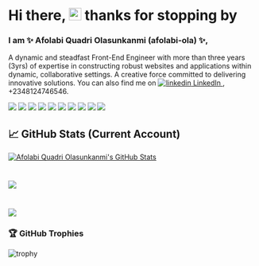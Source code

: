 <!-- More info, tips and tricks for making GitHub Profile README can be found in my article at https://towardsdatascience.com/build-a-stunning-readme-for-your-github-profile-9b80434fe5d7 -->

<!-- [![Header](https://raw.githubusercontent.com/MartinHeinz/MartinHeinz/master/readme_header.png "Header")](https://martinheinz.dev/) -->

# Hi there, <img src="https://raw.githubusercontent.com/MartinHeinz/MartinHeinz/master/wave.gif" width="25px"> thanks for stopping by

### I am ✨ Afolabi Quadri Olasunkanmi (afolabi-ola) ✨,
A dynamic and steadfast Front-End Engineer with more than three years (3yrs) of expertise in constructing robust websites and applications within dynamic, collaborative settings. A creative force committed to delivering innovative solutions. You can also find me on 
<a href="https://www.linkedin.com/in/quadri-afolabi-6238312a6/" rel="nofollow noreferrer">
  <img src="https://i.stack.imgur.com/gVE0j.png" alt="linkedin"> LinkedIn
</a>, +2348124746546.

![](https://img.shields.io/badge/Code-HTML-informational?style=flat&logo=html5&logoColor=white&color=2bbc8a)
![](https://img.shields.io/badge/Tools-CSS-informational?style=flat&logo=css3&logoColor=white&color=2bbc8a)
![](https://img.shields.io/badge/Tools-Bootstrap-informational?style=flat&logo=bootstrap&logoColor=white&color=2bbc8a)
![](https://img.shields.io/badge/Tools-SASS/SCSS-informational?style=flat&logo=SASS&logoColor=white&color=2bbc8a)
![](https://img.shields.io/badge/Code-JavaScript-informational?style=flat&logo=javascript&logoColor=white&color=2bbc8a)
![](https://img.shields.io/badge/Code-TypeScript-informational?style=flat&logo=typescript&logoColor=white&color=2bbc8a)
![](https://img.shields.io/badge/Code-React-informational?style=flat&logo=react&logoColor=white&color=2bbc8a)
![](https://img.shields.io/badge/Tools-TailwindCSS-informational?style=flat&logo=tailwindcss&logoColor=white&color=2bbc8a)
![](https://img.shields.io/badge/Code-NextJs-informational?style=flat&logo=NeXT&logoColor=white&color=2bbc8a)
![](https://img.shields.io/badge/Tools-Jest-informational?style=flat&logo=jest&logoColor=white&color=2bbc8a)
<!--![](https://img.shields.io/badge/Tools-SemanticUI-informational?style=flat&logo=semantic-ui-react&logoColor=white&color=2bbc8a)
![](https://img.shields.io/badge/Tools-MaterialUI-informational?style=flat&logo=material-ui-materialui&logoColor=white&color=2bbc8a)
![](https://img.shields.io/badge/Tools-ChakraUI-informational?style=flat&logo=chakra-ui-chakraui&logoColor=white&color=2bbc8a)-->


<!-- ## 🔧 Technologies & Tools
![Chakra-ui](https://img.shields.io/badge/Tools-chakra-%234ED1C5.svg?style=flat&logo=linux&logoColor=white&color=2bbc8a)
![](https://img.shields.io/badge/Vs-code?style=flat&logo=intellij-idea&logoColor=white&color=2bbc8a)
![](https://img.shields.io/badge/Code-Python-informational?style=flat&logo=python&logoColor=white&color=2bbc8a)
![](https://img.shields.io/badge/Code-Golang-informational?style=flat&logo=go&logoColor=white&color=2bbc8a)
![](https://img.shields.io/badge/Code-Make-informational?style=flat&logo=cmake&logoColor=white&color=2bbc8a)
![](https://img.shields.io/badge/Code-Vue-informational?style=flat&logo=vue.js&logoColor=white&color=2bbc8a)
![](https://img.shields.io/badge/Shell-Bash-informational?style=flat&logo=gnu-bash&logoColor=white&color=2bbc8a)
![](https://img.shields.io/badge/Tools-PostgreSQL-informational?style=flat&logo=postgresql&logoColor=white&color=2bbc8a)
![](https://img.shields.io/badge/Tools-Docker-informational?style=flat&logo=docker&logoColor=white&color=2bbc8a)
![](https://img.shields.io/badge/Tools-Kubernetes-informational?style=flat&logo=kubernetes&logoColor=white&color=2bbc8a)
![](https://img.shields.io/badge/Tools-Red_Hat_OpenShift-informational?style=flat&logo=red-hat-open-shift&logoColor=white&color=2bbc8a)
![](https://img.shields.io/badge/Cloud-Digital_Ocean-informational?style=flat&logo=digitalocean&logoColor=white&color=2bbc8a)

![](https://img.shields.io/badge/Tools-Docker-informational?style=flat&logo=docker&logoColor=white&color=2bbc8a)
![](https://img.shields.io/badge/Tools-Kubernetes-informational?style=flat&logo=kubernetes&logoColor=white&color=2bbc8a)

 -->
 
## &#x1f4c8; GitHub Stats (Current Account)

<a href="https://github.com/afolabi-ola">
  <img align="center" src="https://github-readme-stats.vercel.app/api?username=afolabi-ola&count_private=true&show_icons=true&theme=tokyonight" alt="Afolabi Quadri Olasunkanmi's GitHub Stats" />
</a>

#

<a href="https://github.com/afolabi-ola">
  <img align="center" src="https://github-readme-stats.vercel.app/api/top-langs/?username=afolabi-ola&layout=compact&show_icons=true&theme=dracula&langs_count=8" />
</a>

#

<!-- <a href="https://github.com/chineduogada/react-rapid-carousel">
  <img align="center" src="https://github-readme-stats.vercel.app/api/pin/?username=chineduogada&repo=react-rapid-carousel&theme=dracula" />
</a>


<a href="https://github.com/domchu/newspaper">
  <img align="center" src="https://github-readme-stats.vercel.app/api/pin/?username=chineduogada&repo=newspaper&theme=dark" />
</a>   

--

<a href="https://github.com/domchu/sr-react-dev-fulfil-exercise">
  <img align="center" src="https://github-readme-stats.vercel.app/api/pin/?username=domchu&repo=sr-react-dev-fulfil-exercise&theme=dark" />
</a>  -->



<a href="https://github.com/afolabi-ola">
  <img align="center" src="http://github-readme-streak-stats.herokuapp.com?user=afolabi-ola&theme=radical&date_format=M%20j%5B%2C%20Y%5D" /> 
</a>  

<!-- links to social media icons -->

<!-- icons with padding -->

<!-- [1.1]: http://i.imgur.com/tXSoThF.png (twitter icon with padding)
[2.1]: http://i.imgur.com/0o48UoR.png (github icon with padding) -->

<!-- icons without padding -->
<!-- 
[1.2]: http://i.imgur.com/wWzX9uB.png (twitter icon without padding)
[2.2]: http://i.imgur.com/9I6NRUm.png (github icon without padding)
[3.2]: https://raw.githubusercontent.com/MartinHeinz/MartinHeinz/master/linkedin-3-16.png (LinkedIn icon without padding) -->


<!-- links to your social media accounts -->

<!-- [1]: https://twitter.com/OnahOchu
[2]: https://github.com/domchu
[3]: https://www.linkedin.com/in/dominic-ochu/ -->


<!-- Resources -->
<!-- Icons: https://simpleicons.org/ -->
<!-- GitHub Stats: https://github.com/anuraghazra/github-readme-stats -->
<!-- Emojis: https://emojipedia.org/emoji/ -->
<!-- HTML Emojis: https://www.fileformat.info/index.htm -->
<!-- Shields: https://shields.io/ -->
<!-- Awesome GitHub Profile README: https://github.com/abhisheknaiidu/awesome-github-profile-readme -->

### 🏆 GitHub Trophies
![trophy](https://github-profile-trophy.vercel.app/?username=afolabi-ola&theme=monokai)

